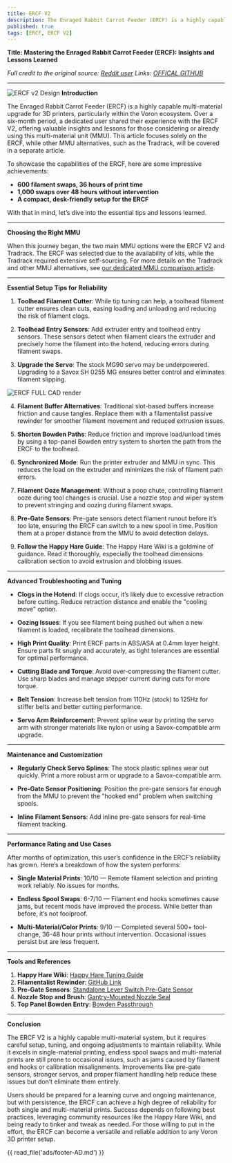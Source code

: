 ```yaml
---
title: ERCF V2
description: The Enraged Rabbit Carrot Feeder (ERCF) is a highly capable multi-material upgrade for 3D printers, particularly within the Voron ecosystem.
published: true
tags: [ERCF, ERCF V2]
---
```


**Title: Mastering the Enraged Rabbit Carrot Feeder (ERCF): Insights and Lessons Learned**

*Full credit to the original source: [Reddit user](https://www.reddit.com/r/VORONDesign/comments/1gqfonx/comment/lx2rkqr/)*
*Links: [OFFICAL GITHUB](https://github.com/Enraged-Rabbit-Community/ERCF_v2/tree/master)*

---
![ERCF v2 Design](https://github.com/Enraged-Rabbit-Community/ERCF_v2/blob/master/Assets/ERCFv2.png?raw=true)
**Introduction**

The Enraged Rabbit Carrot Feeder (ERCF) is a highly capable multi-material upgrade for 3D printers, particularly within the Voron ecosystem. Over a six-month period, a dedicated user shared their experience with the ERCF V2, offering valuable insights and lessons for those considering or already using this multi-material unit (MMU). This article focuses solely on the ERCF, while other MMU alternatives, such as the Tradrack, will be covered in a separate article.

To showcase the capabilities of the ERCF, here are some impressive achievements:

- **600 filament swaps, 36 hours of print time**
- **1,000 swaps over 48 hours without intervention**
- **A compact, desk-friendly setup for the ERCF**

With that in mind, let’s dive into the essential tips and lessons learned.

---

**Choosing the Right MMU**

When this journey began, the two main MMU options were the ERCF V2 and Tradrack. The ERCF was selected due to the availability of kits, while the Tradrack required extensive self-sourcing. For more details on the Tradrack and other MMU alternatives, see [our dedicated MMU comparison article](#).

---

**Essential Setup Tips for Reliability**

1. **Toolhead Filament Cutter**: While tip tuning can help, a toolhead filament cutter ensures clean cuts, easing loading and unloading and reducing the risk of filament clogs.

2. **Toolhead Entry Sensors**: Add extruder entry and toolhead entry sensors. These sensors detect when filament clears the extruder and precisely home the filament into the hotend, reducing errors during filament swaps.

3. **Upgrade the Servo**: The stock MG90 servo may be underpowered. Upgrading to a Savox SH 0255 MG ensures better control and eliminates filament slipping.

![ERCF FULL CAD render](https://github.com/Enraged-Rabbit-Community/ERCF_v2/blob/master/Assets/Full_CAD.jpg?raw=true)

4. **Filament Buffer Alternatives**: Traditional slot-based buffers increase friction and cause tangles. Replace them with a filamentalist passive rewinder for smoother filament movement and reduced extrusion issues.

5. **Shorten Bowden Paths**: Reduce friction and improve load/unload times by using a top-panel Bowden entry system to shorten the path from the ERCF to the toolhead.

6. **Synchronized Mode**: Run the printer extruder and MMU in sync. This reduces the load on the extruder and minimizes the risk of filament path errors.

7. **Filament Ooze Management**: Without a poop chute, controlling filament ooze during tool changes is crucial. Use a nozzle stop and wiper system to prevent stringing and oozing during filament swaps.

8. **Pre-Gate Sensors**: Pre-gate sensors detect filament runout before it’s too late, ensuring the ERCF can switch to a new spool in time. Position them at a proper distance from the MMU to avoid detection delays.

9. **Follow the Happy Hare Guide**: The Happy Hare Wiki is a goldmine of guidance. Read it thoroughly, especially the toolhead dimensions calibration section to avoid extrusion and blobbing issues.

---

**Advanced Troubleshooting and Tuning**

- **Clogs in the Hotend**: If clogs occur, it’s likely due to excessive retraction before cutting. Reduce retraction distance and enable the "cooling move" option.

- **Oozing Issues**: If you see filament being pushed out when a new filament is loaded, recalibrate the toolhead dimensions.

- **High Print Quality**: Print ERCF parts in ABS/ASA at 0.4mm layer height. Ensure parts fit snugly and accurately, as tight tolerances are essential for optimal performance.

- **Cutting Blade and Torque**: Avoid over-compressing the filament cutter. Use sharp blades and manage stepper current during cuts for more torque.

- **Belt Tension**: Increase belt tension from 110Hz (stock) to 125Hz for stiffer belts and better cutting performance.

- **Servo Arm Reinforcement**: Prevent spline wear by printing the servo arm with stronger materials like nylon or using a Savox-compatible arm upgrade.

---

**Maintenance and Customization**

- **Regularly Check Servo Splines**: The stock plastic splines wear out quickly. Print a more robust arm or upgrade to a Savox-compatible arm.

- **Pre-Gate Sensor Positioning**: Position the pre-gate sensors far enough from the MMU to prevent the "hooked end" problem when switching spools.

- **Inline Filament Sensors**: Add inline pre-gate sensors for real-time filament tracking.

---

**Performance Rating and Use Cases**

After months of optimization, this user’s confidence in the ERCF’s reliability has grown. Here’s a breakdown of how the system performs:

- **Single Material Prints**: 10/10 — Remote filament selection and printing work reliably. No issues for months.

- **Endless Spool Swaps**: 6-7/10 — Filament end hooks sometimes cause jams, but recent mods have improved the process. While better than before, it’s not foolproof.

- **Multi-Material/Color Prints**: 9/10 — Completed several 500+ tool-change, 36-48 hour prints without intervention. Occasional issues persist but are less frequent.

---

**Tools and References**

1. **Happy Hare Wiki**: [Happy Hare Tuning Guide](https://github.com/moggieuk/Happy-Hare/wiki)
2. **Filamentalist Rewinder**: [GitHub Link](https://github.com/Enraged-Rabbit-Community/ERCF_v2/tree/master/Recommended_Options/Filamentalist_Rewinder)
3. **Pre-Gate Sensors**: [Standalone Lever Switch Pre-Gate Sensor](https://github.com/igiannakas/Standalone-lever-switch-pre-gate-sensor-for-ERCF-v2)
4. **Nozzle Stop and Brush**: [Gantry-Mounted Nozzle Seal](https://www.printables.com/model/882364-adjustable-gantry-mounted-nozzle-seal-parking-and)
5. **Top Panel Bowden Entry**: [Bowden Passthrough](https://www.printables.com/model/795052-ptfebowden-tube-passthrough-with-ge4c-spherical-be)

---

**Conclusion**

The ERCF V2 is a highly capable multi-material system, but it requires careful setup, tuning, and ongoing adjustments to maintain reliability. While it excels in single-material printing, endless spool swaps and multi-material prints are still prone to occasional issues, such as jams caused by filament end hooks or calibration misalignments. Improvements like pre-gate sensors, stronger servos, and proper filament handling help reduce these issues but don’t eliminate them entirely.

Users should be prepared for a learning curve and ongoing maintenance, but with persistence, the ERCF can achieve a high degree of reliability for both single and multi-material prints. Success depends on following best practices, leveraging community resources like the Happy Hare Wiki, and being ready to tinker and tweak as needed. For those willing to put in the effort, the ERCF can become a versatile and reliable addition to any Voron 3D printer setup.


{{ read_file('ads/footer-AD.md') }}
